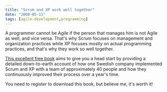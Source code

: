 ```yaml
---
title: "Scrum and XP work well together"
date: "2008-05-11"
tags: [agile-development,programming]
---
```


A programmer cannot be Agile if the person that manages him is not Agile as well, and vice versa. That's why Scrum focuses on management and organization practices while XP focuses mostly on actual programming practices, and that's why they work so well together.

[This excellent free book](http://www.infoq.com/minibooks/scrum-xp-from-the-trenches) aims to give you a head start by providing a detailed down-to-earth account of how one Swedish company implemented Scrum and XP with a team of approximately 40 people and how they continuously improved their process over a year's time.

You need to register to download this book, but believe me, it's worth it!
